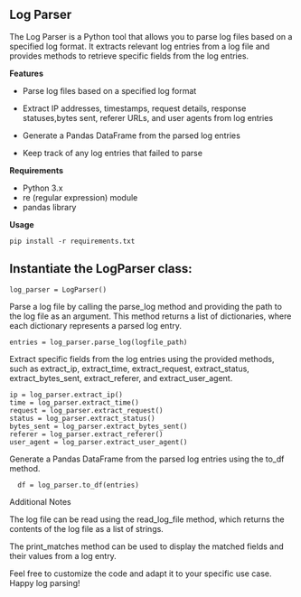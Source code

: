 ## Log Parser

The Log Parser is a Python tool that allows you to parse log files based on a specified log format. It extracts relevant log entries from a log file and provides methods to retrieve specific fields from the log entries.

**Features**

 - Parse log files based on a specified log format
   
 - Extract IP addresses, timestamps, request details, response statuses,bytes sent, referer URLs, and user agents from log entries
 - Generate a Pandas DataFrame from the parsed log entries
 - Keep track of any log entries that failed to parse


**Requirements**

   - Python 3.x
 - re (regular expression) module
 - pandas library
 
**Usage**

    pip install -r requirements.txt


## Instantiate the LogParser class:

    log_parser = LogParser()

Parse a log file by calling the parse_log method and providing the path to the log file as an argument. This method returns a list of dictionaries, where each dictionary represents a parsed log entry.

    entries = log_parser.parse_log(logfile_path)

Extract specific fields from the log entries using the provided methods, such as extract_ip, extract_time, extract_request, extract_status, extract_bytes_sent, extract_referer, and extract_user_agent.

    ip = log_parser.extract_ip()
    time = log_parser.extract_time()
    request = log_parser.extract_request()
    status = log_parser.extract_status()
    bytes_sent = log_parser.extract_bytes_sent()
    referer = log_parser.extract_referer()
    user_agent = log_parser.extract_user_agent()

  Generate a Pandas DataFrame from the parsed log entries using the to_df method.

      df = log_parser.to_df(entries)


Additional Notes

The log file can be read using the read_log_file method, which returns the contents of the log file as a list of strings.

The print_matches method can be used to display the matched fields and their values from a log entry.

Feel free to customize the code and adapt it to your specific use case. Happy log parsing!

